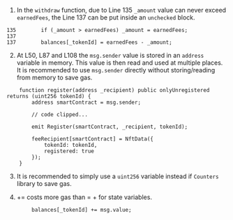 1. In the `withdraw` function, due to Line 135 `_amount` value can never exceed `earnedFees`, the Line 137 can be put inside an `unchecked` block.
```solidity
135        if (_amount > earnedFees) _amount = earnedFees;
137
137        balances[_tokenId] = earnedFees - _amount;
```

2. At L50, L87 and L108 the `msg.sender` value is stored in an `address` variable in memory. This value is then read and used at multiple places. It is recommended to use `msg.sender` directly without storing/reading from memory to save gas. 
```solidity
    function register(address _recipient) public onlyUnregistered returns (uint256 tokenId) {
        address smartContract = msg.sender;

        // code clipped...

        emit Register(smartContract, _recipient, tokenId);

        feeRecipient[smartContract] = NftData({
            tokenId: tokenId,
            registered: true
        });
    }
```

3. It is recommended to simply use a `uint256` variable instead if `Counters` library to save gas.

4. <x> += <y> costs more gas than <x> = <x> + <y> for state variables. 
```solidity
        balances[_tokenId] += msg.value;
```